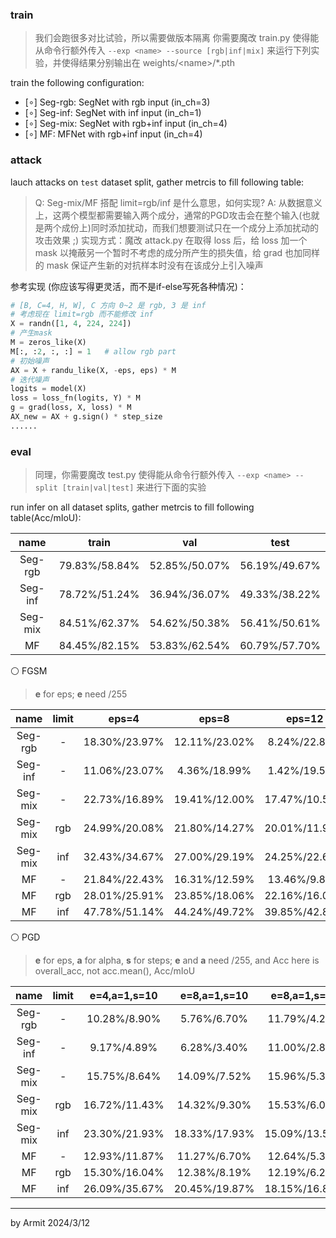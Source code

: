 ### train

> 我们会跑很多对比试验，所以需要做版本隔离
> 你需要魔改 train.py 使得能从命令行额外传入 `--exp <name> --source [rgb|inf|mix]` 来运行下列实验，并使得结果分别输出在 weights/\<name\>/*.pth

train the following configuration:

- [$\circ$] Seg-rgb: SegNet with rgb input (in_ch=3)
- [$\circ$] Seg-inf: SegNet with inf input (in_ch=1)
- [$\circ$] Seg-mix: SegNet with rgb+inf input (in_ch=4)
- [$\circ$] MF: MFNet with rgb+inf input (in_ch=4)

### attack

lauch attacks on `test` dataset split, gather metrcis to fill following table:

> Q: Seg-mix/MF 搭配 limit=rgb/inf 是什么意思，如何实现?
> A: 从数据意义上，这两个模型都需要输入两个成分，通常的PGD攻击会在整个输入(也就是两个成份上)同时添加扰动，而我们想要测试只在一个成分上添加扰动的攻击效果 ;)
> 实现方式：魔改 attack.py 在取得 loss 后，给 loss 加一个 mask 以掩蔽另一个暂时不考虑的成分所产生的损失值，给 grad 也加同样的 mask 保证产生新的对抗样本时没有在该成分上引入噪声

参考实现 (你应该写得更灵活，而不是if-else写死各种情况)：

```python
# [B, C=4, H, W], C 方向 0~2 是 rgb, 3 是 inf
# 考虑现在 limit=rgb 而不能修改 inf
X = randn([1, 4, 224, 224])
# 产生mask
M = zeros_like(X)
M[:, :2, :, :] = 1   # allow rgb part
# 初始噪声
AX = X + randu_like(X, -eps, eps) * M
# 迭代噪声
logits = model(X)
loss = loss_fn(logits, Y) * M
g = grad(loss, X, loss) * M
AX_new = AX + g.sign() * step_size
......
```


### eval

> 同理，你需要魔改 test.py 使得能从命令行额外传入 `--exp <name> --split [train|val|test]` 来进行下面的实验

run infer on all dataset splits, gather metrcis to fill following table(Acc/mIoU): 

| name | train | val | test |
| :-: | :-: | :-: | :-: |
| Seg-rgb | 79.83%/58.84% | 52.85%/50.07% | 56.19%/49.67% |
| Seg-inf | 78.72%/51.24% | 36.94%/36.07% | 49.33%/38.22% |
| Seg-mix | 84.51%/62.37% | 54.62%/50.38% | 56.41%/50.61% |
| MF      | 84.45%/82.15% | 53.83%/62.54% | 60.79%/57.70% |

⚪ FGSM

> **e** for eps; **e** need /255

| name | limit | eps=4 | eps=8 | eps=12 | eps=16 |
| :-: | :-: | :-: | :-: | :-: | :-: |
| Seg-rgb |   -    | 18.30%/23.97% | 12.11%/23.02% | 8.24%/22.80% | 5.07%/23.31% |
| Seg-inf |   -    | 11.06%/23.07% | 4.36%/18.99% | 1.42%/19.56% | 0.22%/21.01% |
| Seg-mix |   -    | 22.73%/16.89% | 19.41%/12.00% | 17.47%/10.56% | 15.83%/9.81% |
| Seg-mix |  rgb   | 24.99%/20.08% | 21.80%/14.27% | 20.01%/11.91% | 18.64%/10.75% |
| Seg-mix |  inf   | 32.43%/34.67% | 27.00%/29.19% | 24.25%/22.66% | 22.25%/20.12% |
| MF      |  -     | 21.84%/22.43% | 16.31%/12.59% | 13.46%/9.82% | 11.72%/ 9.62% |
| MF      |  rgb   | 28.01%/25.91% | 23.85%/18.06% | 22.16%/16.06% | 20.92%/15.01% |
| MF      |  inf   | 47.78%/51.14% | 44.24%/49.72% | 39.85%/42.84% | 37.61%/34.62% |

⚪ PGD

> **e** for eps, **a** for alpha, **s** for steps; **e** and **a** need /255, and Acc here is overall_acc, not acc.mean(), Acc/mIoU

| name | limit | e=4,a=1,s=10 | e=8,a=1,s=10 | e=8,a=1,s=20 | e=16,a=1,s=20 |
| :-: | :-: | :-: | :-: | :-: | :-: |
| Seg-rgb |   -    | 10.28%/8.90% | 5.76%/6.70% | 11.79%/4.27% | 6.45%/2.81% | 
| Seg-inf |   -    | 9.17%/4.89% | 6.28%/3.40% | 11.00%/2.89% | 13.40%/2.94% | 
| Seg-mix |   -    | 15.75%/8.64% | 14.09%/7.52% | 15.96%/5.31% | 11.88%/4.74% | 
| Seg-mix |  rgb   | 16.72%/11.43% | 14.32%/9.30% | 15.53%/6.04% | 10.93%/4.97% | 
| Seg-mix |  inf   | 23.30%/21.93% | 18.33%/17.93% | 15.09%/13.53% | 10.97%/8.61% | 
| MF      |  -     | 12.93%/11.87% | 11.27%/6.70% | 12.64%/5.32% | 9.25%/3.40% | 
| MF      |  rgb   | 15.30%/16.04% | 12.38%/8.19% | 12.19%/6.25% | 7.34%/4.05% | 
| MF      |  inf   | 26.09%/35.67% | 20.45%/19.87% | 18.15%/16.87% | 10.07%/9.32% | 


----
by Armit
2024/3/12
